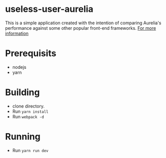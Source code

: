 # useless-user-aurelia
This is a simple application created with the intention of comparing Aurelia's performance against some other popular front-end frameworks. 
[For more information](https://github.com/JeffreyRiggle/useless-user-results)

# Prerequisits
* nodejs
* yarn

# Building
* clone directory.
* Run `yarn install`
* Run `webpack -d`

# Running
* Run `yarn run dev`
